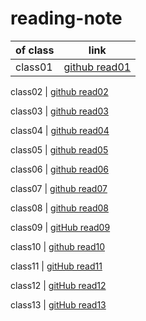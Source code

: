# reading-note

 of class | link
--------- | ---
class01 | [github read01](https://qasembanyissa.github.io/reading-note/class01)

class02 | [github read02](https://qasembanyissa.github.io/reading-note/class02)

class03 | [github read03](https://qasembanyissa.github.io/reading-note/class03)

class04 | [github read04](https://qasembanyissa.github.io/reading-note/class04)

class05 | [github read05](https://qasembanyissa.github.io/reading-note/class05)

class06 | [github read06](https://qasembanyissa.github.io/reading-note/class06)

class07 | [github read07](https://qasembanyissa.github.io/reading-note/class07)

class08 | [github read08](https://qasembanyissa.github.io/reading-note/class08)

class09 | [gitHub read09](https://qasembanyissa.github.io/reading-note/class09)

class10 | [github read10](https://qasembanyissa.github.io/reading-note/class10)

class11 | [gitHub read11](https://qasembanyissa.github.io/reading-note/class11)

class12 | [gitHub read12](https://qasembanyissa.github.io/reading-note/class12)

class13 | [gitHub read13](https://qasembanyissa.github.io/reading-note/class13)

